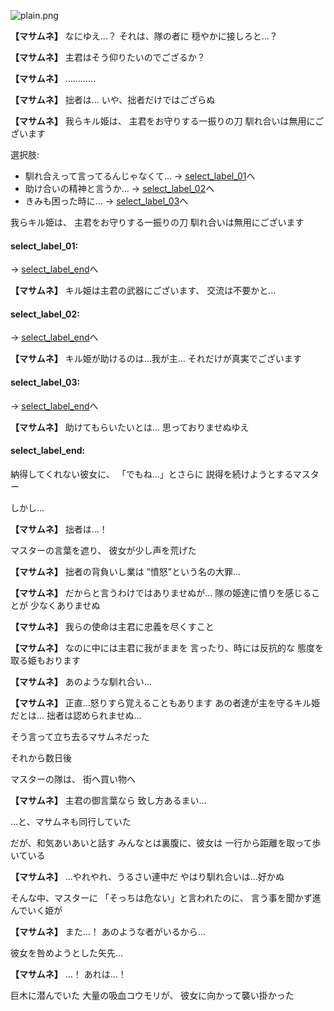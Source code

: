 
![plain.png](../images/backgrounds/plain.png)

**【マサムネ】**
なにゆえ…？
それは、隊の者に
穏やかに接しろと…？

**【マサムネ】**
主君はそう仰りたいのでござるか？

**【マサムネ】**
…………

**【マサムネ】**
拙者は…
いや、拙者だけではござらぬ

**【マサムネ】**
我らキル姫は、
主君をお守りする一振りの刀
馴れ合いは無用にございます

選択肢:
- 馴れ合えって言ってるんじゃなくて… → [select_label_01](#select_label_01)へ
- 助け合いの精神と言うか… → [select_label_02](#select_label_02)へ
- きみも困った時に… → [select_label_03](#select_label_03)へ

我らキル姫は、
主君をお守りする一振りの刀
馴れ合いは無用にございます

#### select_label_01:
 → [select_label_end](#select_label_end)へ

**【マサムネ】**
キル姫は主君の武器にございます、
交流は不要かと…

#### select_label_02:
 → [select_label_end](#select_label_end)へ

**【マサムネ】**
キル姫が助けるのは…我が主…
それだけが真実でございます

#### select_label_03:
 → [select_label_end](#select_label_end)へ

**【マサムネ】**
助けてもらいたいとは…
思っておりませぬゆえ

#### select_label_end:

納得してくれない彼女に、
「でもね…」とさらに
説得を続けようとするマスター

しかし…

**【マサムネ】**
拙者は…！

マスターの言葉を遮り、
彼女が少し声を荒げた

**【マサムネ】**
拙者の背負いし業は
“憤怒”という名の大罪…

**【マサムネ】**
だからと言うわけではありませぬが…
隊の姫達に憤りを感じることが
少なくありませぬ

**【マサムネ】**
我らの使命は主君に忠義を尽くすこと

**【マサムネ】**
なのに中には主君に我がままを
言ったり、時には反抗的な
態度を取る姫もおります

**【マサムネ】**
あのような馴れ合い…

**【マサムネ】**
正直…怒りすら覚えることもあります
あの者達が主を守るキル姫だとは…
拙者は認められませぬ…

そう言って立ち去るマサムネだった

それから数日後

マスターの隊は、
街へ買い物へ

**【マサムネ】**
主君の御言葉なら
致し方あるまい…

…と、マサムネも同行していた

だが、和気あいあいと話す
みんなとは裏腹に、彼女は
一行から距離を取って歩いている

**【マサムネ】**
…やれやれ、うるさい連中だ
やはり馴れ合いは…好かぬ

そんな中、マスターに
「そっちは危ない」と言われたのに、
言う事を聞かず進んでいく姫が

**【マサムネ】**
また…！
あのような者がいるから…

彼女を咎めようとした矢先…

**【マサムネ】**
…！
あれは…！

巨木に潜んでいた
大量の吸血コウモリが、
彼女に向かって襲い掛かった